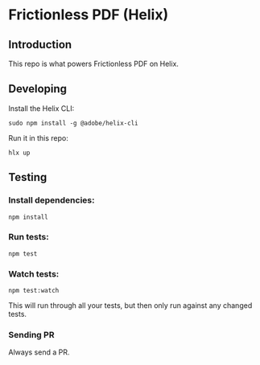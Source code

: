 # Frictionless PDF (Helix)

## Introduction
This repo is what powers Frictionless PDF on Helix.

## Developing
Install the Helix CLI:

    sudo npm install -g @adobe/helix-cli
    
Run it in this repo:

    hlx up
    
## Testing
### Install dependencies:

    npm install
### Run tests:

    npm test
### Watch tests:

    npm test:watch
    
This will run through all your tests, but then only run against any changed tests.

### Sending PR
Always send a PR.
